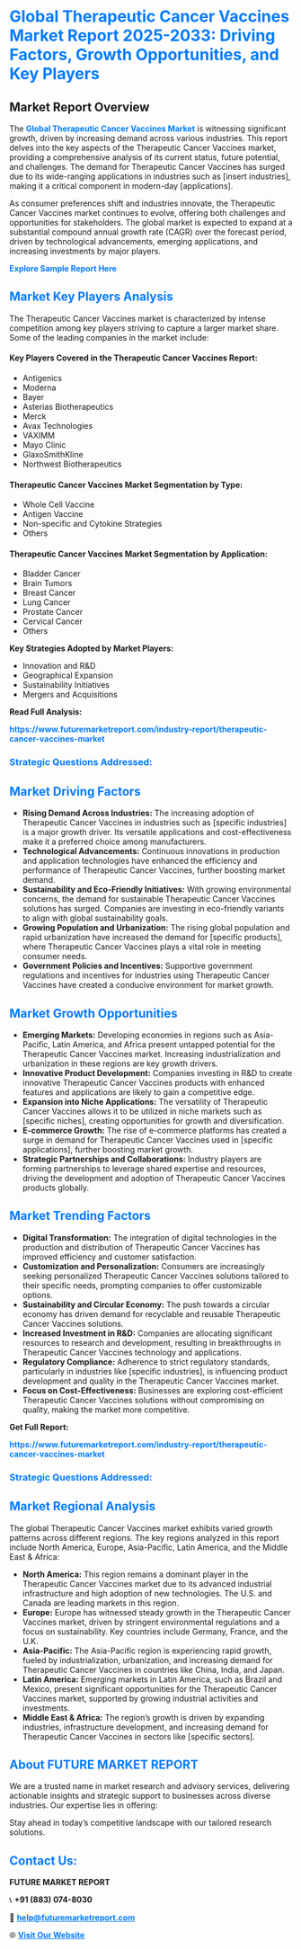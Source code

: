 <h1 style="color: #007BFF;">Global Therapeutic Cancer Vaccines Market Report 2025-2033: Driving Factors, Growth Opportunities, and Key Players</h1>

<section id="overview">
<h2>Market Report Overview</h2>
<p>The <a href="https://www.futuremarketreport.com/industry-report/therapeutic-cancer-vaccines-market" style="color: #007BFF; text-decoration: none;"><strong>Global Therapeutic Cancer Vaccines Market</strong></a> is witnessing significant growth, driven by increasing demand across various industries. This report delves into the key aspects of the Therapeutic Cancer Vaccines market, providing a comprehensive analysis of its current status, future potential, and challenges. The demand for Therapeutic Cancer Vaccines has surged due to its wide-ranging applications in industries such as [insert industries], making it a critical component in modern-day [applications].</p>
<p>As consumer preferences shift and industries innovate, the Therapeutic Cancer Vaccines market continues to evolve, offering both challenges and opportunities for stakeholders. The global market is expected to expand at a substantial compound annual growth rate (CAGR) over the forecast period, driven by technological advancements, emerging applications, and increasing investments by major players.</p>
</section>

<section id="overview">
<p><a href="https://www.futuremarketreport.com/request-sample/reportId=77831" style="color: #007BFF; text-decoration: none;"><strong>Explore Sample Report Here</strong></a></p>
</section>

<section id="key-players">
<h2 style="color: #007BFF;">Market Key Players Analysis</h2>
<p>The Therapeutic Cancer Vaccines market is characterized by intense competition among key players striving to capture a larger market share. Some of the leading companies in the market include:</p>
<h4>Key Players Covered in the Therapeutic Cancer Vaccines Report:</h4>
<ul><li>Antigenics</li><li>Moderna</li><li>Bayer</li><li>Asterias Biotherapeutics</li><li>Merck</li><li>Avax Technologies</li><li>VAXIMM</li><li>Mayo Clinic</li><li>GlaxoSmithKline</li><li>Northwest Biotherapeutics</li></ul>
<h4>Therapeutic Cancer Vaccines Market Segmentation by Type:</h4>
<ul><li>Whole Cell Vaccine</li><li>Antigen Vaccine</li><li>Non-specific and Cytokine Strategies</li><li>Others</li></ul>

<h4>Therapeutic Cancer Vaccines Market Segmentation by Application:</h4>
<ul><li>Bladder Cancer</li><li>Brain Tumors</li><li>Breast Cancer</li><li>Lung Cancer</li><li>Prostate Cancer</li><li>Cervical Cancer</li><li>Others</li></ul>
<p><strong>Key Strategies Adopted by Market Players:</strong></p>
<ul>
<li>Innovation and R&D</li>
<li>Geographical Expansion</li>
<li>Sustainability Initiatives</li>
<li>Mergers and Acquisitions</li>
</ul>
</section>

<section>
<p><strong>Read Full Analysis: </strong></p><a href="https://www.futuremarketreport.com/industry-report/therapeutic-cancer-vaccines-market" style="color: #007BFF; text-decoration: none;"><strong>https://www.futuremarketreport.com/industry-report/therapeutic-cancer-vaccines-market</strong></a>
<h3 style="color: #007BFF;">Strategic Questions Addressed:</h3>
</section>

<section id="driving-factors">
<h2 style="color: #007BFF;">Market Driving Factors</h2>
<ul>
<li><strong>Rising Demand Across Industries:</strong> The increasing adoption of Therapeutic Cancer Vaccines in industries such as [specific industries] is a major growth driver. Its versatile applications and cost-effectiveness make it a preferred choice among manufacturers.</li>
<li><strong>Technological Advancements:</strong> Continuous innovations in production and application technologies have enhanced the efficiency and performance of Therapeutic Cancer Vaccines, further boosting market demand.</li>
<li><strong>Sustainability and Eco-Friendly Initiatives:</strong> With growing environmental concerns, the demand for sustainable Therapeutic Cancer Vaccines solutions has surged. Companies are investing in eco-friendly variants to align with global sustainability goals.</li>
<li><strong>Growing Population and Urbanization:</strong> The rising global population and rapid urbanization have increased the demand for [specific products], where Therapeutic Cancer Vaccines plays a vital role in meeting consumer needs.</li>
<li><strong>Government Policies and Incentives:</strong> Supportive government regulations and incentives for industries using Therapeutic Cancer Vaccines have created a conducive environment for market growth.</li>
</ul>
</section>

<section id="growth-opportunities">
<h2 style="color: #007BFF;">Market Growth Opportunities</h2>
<ul>
<li><strong>Emerging Markets:</strong> Developing economies in regions such as Asia-Pacific, Latin America, and Africa present untapped potential for the Therapeutic Cancer Vaccines market. Increasing industrialization and urbanization in these regions are key growth drivers.</li>
<li><strong>Innovative Product Development:</strong> Companies investing in R&D to create innovative Therapeutic Cancer Vaccines products with enhanced features and applications are likely to gain a competitive edge.</li>
<li><strong>Expansion into Niche Applications:</strong> The versatility of Therapeutic Cancer Vaccines allows it to be utilized in niche markets such as [specific niches], creating opportunities for growth and diversification.</li>
<li><strong>E-commerce Growth:</strong> The rise of e-commerce platforms has created a surge in demand for Therapeutic Cancer Vaccines used in [specific applications], further boosting market growth.</li>
<li><strong>Strategic Partnerships and Collaborations:</strong> Industry players are forming partnerships to leverage shared expertise and resources, driving the development and adoption of Therapeutic Cancer Vaccines products globally.</li>
</ul>
</section>

<section id="trending-factors">
<h2 style="color: #007BFF;">Market Trending Factors</h2>
<ul>
<li><strong>Digital Transformation:</strong> The integration of digital technologies in the production and distribution of Therapeutic Cancer Vaccines has improved efficiency and customer satisfaction.</li>
<li><strong>Customization and Personalization:</strong> Consumers are increasingly seeking personalized Therapeutic Cancer Vaccines solutions tailored to their specific needs, prompting companies to offer customizable options.</li>
<li><strong>Sustainability and Circular Economy:</strong> The push towards a circular economy has driven demand for recyclable and reusable Therapeutic Cancer Vaccines solutions.</li>
<li><strong>Increased Investment in R&D:</strong> Companies are allocating significant resources to research and development, resulting in breakthroughs in Therapeutic Cancer Vaccines technology and applications.</li>
<li><strong>Regulatory Compliance:</strong> Adherence to strict regulatory standards, particularly in industries like [specific industries], is influencing product development and quality in the Therapeutic Cancer Vaccines market.</li>
<li><strong>Focus on Cost-Effectiveness:</strong> Businesses are exploring cost-efficient Therapeutic Cancer Vaccines solutions without compromising on quality, making the market more competitive.</li>
</ul>
</section>

<section>
<p><strong>Get Full Report: </strong></p><a href="https://www.futuremarketreport.com/industry-report/therapeutic-cancer-vaccines-market" style="color: #007BFF; text-decoration: none;"><strong>https://www.futuremarketreport.com/industry-report/therapeutic-cancer-vaccines-market</strong></a>
<h3 style="color: #007BFF;">Strategic Questions Addressed:</h3>
</section>


<section id="regional-analysis">
<h2 style="color: #007BFF;">Market Regional Analysis</h2>
<p>The global Therapeutic Cancer Vaccines market exhibits varied growth patterns across different regions. The key regions analyzed in this report include North America, Europe, Asia-Pacific, Latin America, and the Middle East & Africa:</p>
<ul>
<li><strong>North America:</strong> This region remains a dominant player in the Therapeutic Cancer Vaccines market due to its advanced industrial infrastructure and high adoption of new technologies. The U.S. and Canada are leading markets in this region.</li>
<li><strong>Europe:</strong> Europe has witnessed steady growth in the Therapeutic Cancer Vaccines market, driven by stringent environmental regulations and a focus on sustainability. Key countries include Germany, France, and the U.K.</li>
<li><strong>Asia-Pacific:</strong> The Asia-Pacific region is experiencing rapid growth, fueled by industrialization, urbanization, and increasing demand for Therapeutic Cancer Vaccines in countries like China, India, and Japan.</li>
<li><strong>Latin America:</strong> Emerging markets in Latin America, such as Brazil and Mexico, present significant opportunities for the Therapeutic Cancer Vaccines market, supported by growing industrial activities and investments.</li>
<li><strong>Middle East & Africa:</strong> The region’s growth is driven by expanding industries, infrastructure development, and increasing demand for Therapeutic Cancer Vaccines in sectors like [specific sectors].</li>
</ul>
</section>

<footer>
<h2 style="color: #007BFF;">About FUTURE MARKET REPORT</h2>
<p>We are a trusted name in market research and advisory services, delivering actionable insights and strategic support to businesses across diverse industries. Our expertise lies in offering:</p>

<p>Stay ahead in today’s competitive landscape with our tailored research solutions.</p>

<h2 style="color: #007BFF;">Contact Us:</h2>
<p><strong>FUTURE MARKET REPORT</strong></p>
<p>📞 <strong>+91 (883) 074-8030</strong></p>
<p>📧 <strong><a href="mailto:help@futuremarketreport.com" style="color: #007BFF;">help@futuremarketreport.com</a></strong></p>
<p>🌐 <strong><a href="https://www.futuremarketreport.com/" style="color: #007BFF;">Visit Our Website</a></strong></p>
</footer>